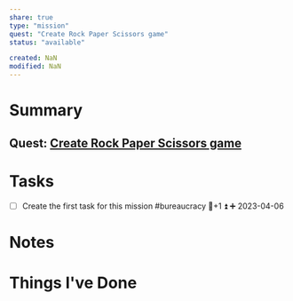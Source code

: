 ```yaml
---
share: true
type: "mission"
quest: "Create Rock Paper Scissors game"
status: "available"

created: NaN 
modified: NaN
---
```

 
# Summary
## Quest: [Create Rock Paper Scissors game](../../07%20-%20Application%20%F0%9F%A6%AB/00%20-%20Video%20Game%20Projects%20%F0%9F%A7%A9/Create%20Rock%20Paper%20Scissors%20game.md)
# Tasks
- [ ] Create the first task for this mission #bureaucracy 🥄+1 ⏫ ➕ 2023-04-06

# Notes

# Things I've Done